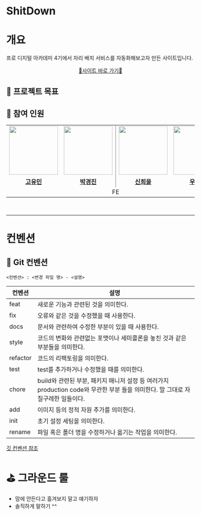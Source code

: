 # ShitDown

# 개요
프로 디지털 아카데미 4기에서 자리 배치 서비스를 자동화해보고자 만든 사이트입니다.
<p align="center">
  <a href="https://d34b60zd0dvgbu.cloudfront.net/">📍사이트 바로 가기📍</a>
</p>

## 📍 프로젝트 목표

 ## 📍 참여 인원
<table style="border: 0.5 solid gray">
 <tr>
    <td align="center"><a href="https://github.com/ymkdev"><img src="https://avatars.githubusercontent.com/ymkdev" width="130px;" alt=""></td>
    <td align="center" style="border-right : 0.5px solid gray"><a href="https://github.com/janjinn"><img src="https://avatars.githubusercontent.com/janjinn" width="130px;" alt=""></td>
    <td align="center"><a href="https://github.com/ShinHeeEul"><img src="https://avatars.githubusercontent.com/ShinHeeEul" width="130px;" alt=""></td>
    <td align="center" style="border-right : 0.5px solid gray"><a href="https://github.com/sdc05103"><img src="https://avatars.githubusercontent.com/sdc05103" width="130px;" alt=""></td>

  </tr>
  <tr>
    <td align="center"><a href="https://github.com/ymkdev"><b>고유민</b></td>
    <td align="center"style="border-right : 0.5px solid gray"><a href="https://github.com/janjinn" ><b>박경진</b></td>
    <td align="center"><a href="https://github.com/ShinHeeEul"><b>신희을</b></td>
    <td align="center"style="border-right : 0.5px solid gray"><a href="https://github.com/sdc05103" ><b>우채윤</b></td>
  </tr>

  <tr>
    <td align = "center" colspan = "4" style="border-right : 0.5px solid gray">FE</td>
  </tr>
</table>

<br/>

---

# 컨벤션
## 📍  Git 컨벤션
```
<컨벤션> : <변경 파일 명> - <설명>
```

| 컨벤션 | 설명 |
|--------|------|
| feat | 새로운 기능과 관련된 것을 의미한다.|
 | fix | 오류와 같은 것을 수정했을 때 사용한다.|
 | docs | 문서와 관련하여 수정한 부분이 있을 때 사용한다.|
 | style | 코드의 변화와 관련없는 포맷이나 세미콜론을 놓친 것과 같은 부분들을 의미한다.|
 | refactor | 코드의 리팩토링을 의미한다.|
 | test | test를 추가하거나 수정했을 때를 의미한다.|
 | chore | build와 관련된 부분, 패키지 매니저 설정 등 여러가지 production code와 무관한 부분 들을 의미한다. 말 그대로 자질구레한 일들이다.|
 | add | 이미지 등의 정적 자원 추가를 의미한다.|
 | init | 초기 설정 세팅을 의미한다.|
 | rename | 파일 혹은 폴더 명을 수정하거나 옮기는 작업을 의미한다.|

 [깃 컨벤션 참조](https://velog.io/@devholic/%EC%9A%B0%ED%85%8C%EC%BD%94-6%EA%B8%B0-%EB%8F%84%EC%A0%84%EA%B8%B0-%EC%BB%A4%EB%B0%8B-%EC%BB%A8%EB%B2%A4%EC%85%98-%EC%84%A4%EC%A0%95-Udacity-%EC%BB%A8%EB%B2%A4%EC%85%98-%EB%B2%88%EC%97%AD-%EB%B0%8F-%EC%A0%95%EB%A6%AC)


# ⛳ 그라운드 룰
- 맘에 안든다고 흘겨보지 말고 얘기하자
- 솔직하게 말하기 ^^
